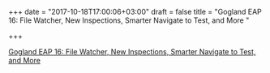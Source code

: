 +++
date = "2017-10-18T17:00:06+03:00"
draft = false
title = "Gogland EAP 16: File Watcher, New Inspections, Smarter Navigate to Test, and More  "

+++

<p><a href="https://blog.jetbrains.com/go/2017/10/18/gogland-eap-16-file-watcher-tons-of-new-inspections-smarter-navigate-to-test-and-more/">Gogland EAP 16: File Watcher, New Inspections, Smarter Navigate to Test, and More  </a></p>
